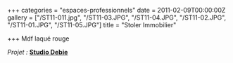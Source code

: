 +++
categories = "espaces-professionnels"
date = 2011-02-09T00:00:00Z
gallery = ["/ST11-011.jpg", "/ST11-03.JPG", "/ST11-04.JPG", "/ST11-02.JPG", "/ST11-01.JPG", "/ST11-05.JPG"]
title = "Stoler Immobilier"

+++
Mdf laqué rouge

_Projet :_ <a target="_blank" href="https://www.debie.com"><strong>Studio Debie</strong></a>